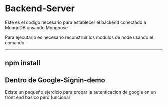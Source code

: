 # Backend-Server
Este es el codigo necesario para establecer
el backend conectado a MongoDB unsando Mongoose

Para ejecutarlo es necesario reconstruir los modulos
de node usando el comando 

------------
npm install 
------------
## Dentro de Google-Signin-demo
Existe un pequeño ejercicio para probar la 
autenticacion de google en un  front end basico pero funcional